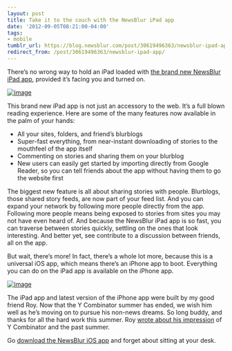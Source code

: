 ```yaml
---
layout: post
title: Take it to the couch with the NewsBlur iPad app
date: '2012-09-05T08:21:00-04:00'
tags:
- mobile
tumblr_url: https://blog.newsblur.com/post/30619496363/newsblur-ipad-app
redirect_from: /post/30619496363/newsblur-ipad-app/
---
```

There’s no wrong way to hold an iPad loaded with [the brand new NewsBlur iPad app](http://www.newsblur.com/ipad), provided it’s facing you and turned on.

[![image](https://s3.amazonaws.com/static.newsblur.com/blog/iPad.png "The NewsBlur iPad app in revealing positions")](http://www.newsblur.com/ipad)

This brand new iPad app is not just an accessory to the web. It’s a full blown reading experience. Here are some of the many features now available in the palm of your hands:

- All your sites, folders, and friend’s blurblogs
- Super-fast everything, from near-instant downloading of stories to the mouthfeel of the app itself
- Commenting on stories and sharing them on your blurblog
- New users can easily get started by importing directly from Google Reader, so you can tell friends about the app without having them to go the website first

The biggest new feature is all about sharing stories with people. Blurblogs, those shared story feeds, are now part of your feed list. And you can expand your network by following more people directly from the app. Following more people means being exposed to stories from sites you may not have even heard of. And because the NewsBlur iPad app is so fast, you can traverse between stories quickly, settling on the ones that look interesting. And better yet, see contribute to a discussion between friends, all on the app.

But wait, there’s more! In fact, there’s a whole lot more, because this is a universal iOS app, which means there’s an iPhone app to boot. Everything you can do on the iPad app is available on the iPhone app.

[![image](https://s3.amazonaws.com/static.newsblur.com/blog/iPhone.png "NewsBlur iPhone app to boot")](http://www.newsblur.com/ipad)

The iPad app and latest version of the iPhone app were built by my good friend Roy. Now that the Y Combinator summer has ended, we wish him well as he’s moving on to pursue his non-news dreams. So long buddy, and thanks for all the hard work this summer. Roy [wrote about his impression](http://roycyang.tumblr.com/post/30118352382/what-ive-learned-during-my-summer-in-yc) of Y Combinator and the past summer.

Go [download the NewsBlur iOS app](http://www.newsblur.com/ipad) and forget about sitting at your desk.

